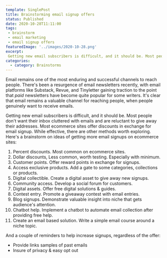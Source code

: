 ```yaml
---
template: SinglePost
title: Brainstorming email signup offers
status: Published
date: 2020-10-28T11:11:00
tags:
 - brainstorm
 - email marketing
 - email signup offers
featuredImage: '../images/2020-10-28.png'
excerpt:
 Getting new email subscribers is difficult, and it should be. Most people don't want their inbox cluttered with emails and are reluctant to give away their addresses. Most ecommerce sites offer discounts in exchange for email signup. While effective, there are other methods worth exploring. Here's a brainstorm on ideas of getting more email signups on ecommerce sites
categories:
  - category: Brainstorms
---
```

Email remains one of the most enduring and successful channels to reach people. There's been a resurgence of email newsletters recently, with email platforms like Substack, Revue, and Tinyletter gaining traction to the point that _paid_ newsletters have become quite popular for some writers. It's clear that email remains a valuable channel for reaching people, when people genuinely want to receive emails.

Getting new email subscribers is difficult, and it should be. Most people don't want their inbox cluttered with emails and are reluctant to give away their addresses. Most ecommerce sites offer discounts in exchange for email signup. While effective, there are other methods worth exploring. Here's a brainstorm on ideas of getting more email signups on ecommerce sites:

1. Percent discounts. Most common on ecommerce sites.
2. Dollar discounts, Less common, worth testing. Especially with minimum.
3. Customer points. Offer reward points in exchange for signups.
4. Access exclusive products. Add a gate to some categories, collections or products.
5. Digital collectible. Create a digital asset to give away new signups.
6. Community access. Develop a social forum for customers.
7. Digital assets. Offer free digital solutions & guides.
8. Contest entry. Promote a giveaway contest with email entries.
9. Blog signups. Demonstrate valuable insight into niche that gets audience's attention.
10. Chatbot help. Implement a chatbot to automate email collection after providing free help.
11. Create an email based solution. Write a simple email course around a niche topic.  


And a couple of reminders to help increase signups, regardless of the offer:
- Provide links samples of past emails
- Insure of privacy & easy opt out

